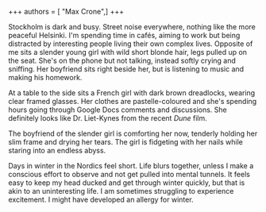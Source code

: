 +++
authors = [ "Max Crone",]
+++

Stockholm is dark and busy. Street noise everywhere, nothing like the more peaceful Helsinki. I'm spending time in cafés, aiming to work but being distracted by interesting people living their own complex lives. Opposite of me sits a slender young girl with wild short blonde hair, legs pulled up on the seat. She's on the phone but not talking, instead softly crying and sniffing. Her boyfriend sits right beside her, but is listening to music and making his homework.

At a table to the side sits a French girl with dark brown dreadlocks, wearing clear framed glasses. Her clothes are pastelle-coloured and she's spending hours going through Google Docs comments and discussions. She definitely looks like Dr. Liet-Kynes from the recent *Dune* film.

The boyfriend of the slender girl is comforting her now, tenderly holding her slim frame and drying her tears. The girl is fidgeting with her nails while staring into an endless abyss.

Days in winter in the Nordics feel short. Life blurs together, unless I make a conscious effort to observe and not get pulled into mental tunnels. It feels easy to keep my head ducked and get through winter quickly, but that is akin to an uninteresting life. I am sometimes struggling to experience excitement. I might have developed an allergy for winter.
